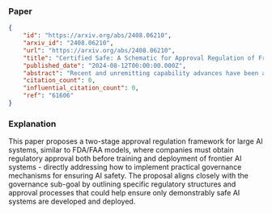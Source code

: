 ### Paper

```json
{
	"id": "https://arxiv.org/abs/2408.06210",
	"arxiv_id": "2408.06210",
	"url": "https://arxiv.org/abs/2408.06210",
	"title": "Certified Safe: A Schematic for Approval Regulation of Frontier AI",
	"published_date": "2024-08-12T00:00:00.000Z",
	"abstract": "Recent and unremitting capability advances have been accompanied by calls for comprehensive, rather than patchwork, regulation of frontier artificial intelligence (AI). Approval regulation is emerging as a promising candidate. An approval regulation scheme is one in which a firm cannot legally market, or in some cases develop, a product without explicit approval from a regulator on the basis of experiments performed upon the product that demonstrate its safety. This approach is used successfully by the FDA and FAA. Further, its application to frontier AI has been publicly supported by many prominent stakeholders. This report proposes an approval regulation schematic for only the largest AI projects in which scrutiny begins before training and continues through to post-deployment monitoring. The centerpieces of the schematic are two major approval gates, the first requiring approval for large-scale training and the second for deployment. Five main challenges make implementation difficult: noncompliance through unsanctioned deployment, specification of deployment readiness requirements, reliable model experimentation, filtering out safe models before the process, and minimizing regulatory overhead. This report makes a number of crucial recommendations to increase the feasibility of approval regulation, some of which must be followed urgently if such a regime is to succeed in the near future. Further recommendations, produced by this report's analysis, may improve the effectiveness of any regulatory regime for frontier AI.",
	"citation_count": 0,
	"influential_citation_count": 0,
	"ref": "61606"
}
```

### Explanation

This paper proposes a two-stage approval regulation framework for large AI systems, similar to FDA/FAA models, where companies must obtain regulatory approval both before training and deployment of frontier AI systems - directly addressing how to implement practical governance mechanisms for ensuring AI safety. The proposal aligns closely with the governance sub-goal by outlining specific regulatory structures and approval processes that could help ensure only demonstrably safe AI systems are developed and deployed.
